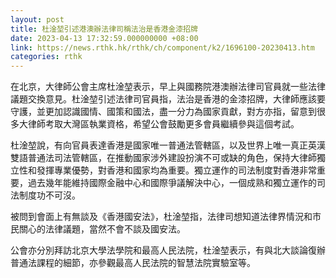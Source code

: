 ```yaml
---
layout: post
title: 杜淦堃引述港澳辦法律司稱法治是香港金漆招牌
date: 2023-04-13 17:32:59.000000000 +08:00
link: https://news.rthk.hk/rthk/ch/component/k2/1696100-20230413.htm
categories: rthk
---
```


在北京，大律師公會主席杜淦堃表示，早上與國務院港澳辦法律司官員就一些法律議題交換意見。杜淦堃引述法律司官員指，法治是香港的金漆招牌，大律師應該要守護，並更加認識國情、國策和國法，盡一分力為國家貢獻，對方亦指，留意到很多大律師考取大灣區執業資格，希望公會鼓勵更多會員繼續參與這個考試。

杜淦堃說，有向官員表達香港是國家唯一普通法管轄區，以及世界上唯一真正英漢雙語普通法司法管轄區，在推動國家涉外建設扮演不可或缺的角色，保持大律師獨立性和發揮專業優勢，對香港和國家均為重要。獨立運作的司法制度對香港非常重要，過去幾年能維持國際金融中心和國際爭議解決中心，一個成熟和獨立運作的司法制度功不可沒。

被問到會面上有無談及《香港國安法》，杜淦堃指，法律司想知道法律界情況和市民關心的法律議題，當然不會不談及國安法。

公會亦分別拜訪北京大學法學院和最高人民法院，杜淦堃表示，有與北大談論復辦普通法課程的細節，亦參觀最高人民法院的智慧法院實驗室等。
